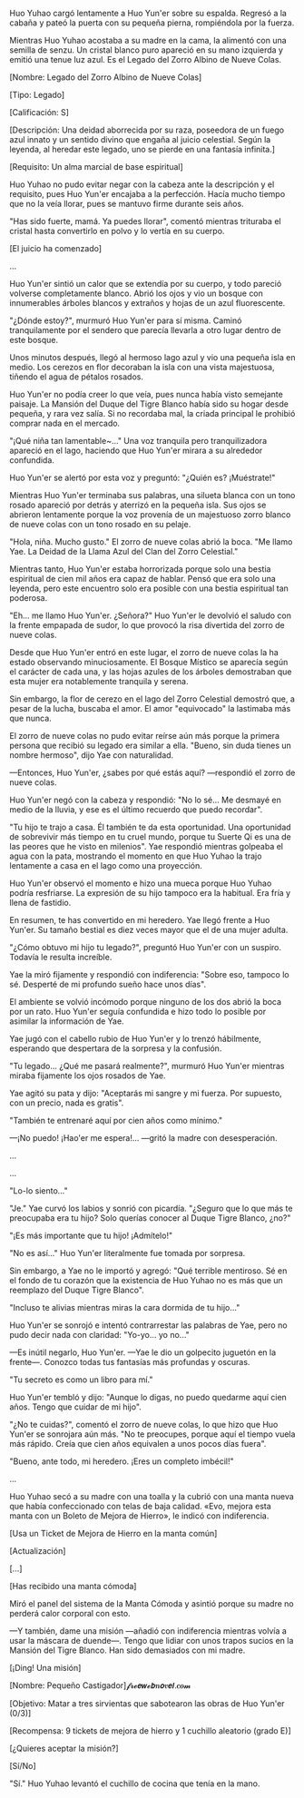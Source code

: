 
Huo Yuhao cargó lentamente a Huo Yun'er sobre su espalda. Regresó a la cabaña y pateó la puerta con su pequeña pierna, rompiéndola por la fuerza.

Mientras Huo Yuhao acostaba a su madre en la cama, la alimentó con una semilla de senzu. Un cristal blanco puro apareció en su mano izquierda y emitió una tenue luz azul. Es el Legado del Zorro Albino de Nueve Colas.

[Nombre: Legado del Zorro Albino de Nueve Colas]

[Tipo: Legado]

[Calificación: S]

[Descripción: Una deidad aborrecida por su raza, poseedora de un fuego azul innato y un sentido divino que engaña al juicio celestial. Según la leyenda, al heredar este legado, uno se pierde en una fantasía infinita.]

[Requisito: Un alma marcial de base espiritual]

Huo Yuhao no pudo evitar negar con la cabeza ante la descripción y el requisito, pues Huo Yun'er encajaba a la perfección. Hacía mucho tiempo que no la veía llorar, pues se mantuvo firme durante seis años.

"Has sido fuerte, mamá. Ya puedes llorar", comentó mientras trituraba el cristal hasta convertirlo en polvo y lo vertía en su cuerpo.

[El juicio ha comenzado]

...

Huo Yun'er sintió un calor que se extendía por su cuerpo, y todo pareció volverse completamente blanco. Abrió los ojos y vio un bosque con innumerables árboles blancos y extraños y hojas de un azul fluorescente.

"¿Dónde estoy?", murmuró Huo Yun'er para sí misma. Caminó tranquilamente por el sendero que parecía llevarla a otro lugar dentro de este bosque.

Unos minutos después, llegó al hermoso lago azul y vio una pequeña isla en medio. Los cerezos en flor decoraban la isla con una vista majestuosa, tiñendo el agua de pétalos rosados.

Huo Yun'er no podía creer lo que veía, pues nunca había visto semejante paisaje. La Mansión del Duque del Tigre Blanco había sido su hogar desde pequeña, y rara vez salía. Si no recordaba mal, la criada principal le prohibió comprar nada en el mercado.

"¡Qué niña tan lamentable~..." Una voz tranquila pero tranquilizadora apareció en el lago, haciendo que Huo Yun'er mirara a su alrededor confundida.

Huo Yun'er se alertó por esta voz y preguntó: "¿Quién es? ¡Muéstrate!"

Mientras Huo Yun'er terminaba sus palabras, una silueta blanca con un tono rosado apareció por detrás y aterrizó en la pequeña isla. Sus ojos se abrieron lentamente porque la voz provenía de un majestuoso zorro blanco de nueve colas con un tono rosado en su pelaje.

"Hola, niña. Mucho gusto." El zorro de nueve colas abrió la boca. "Me llamo Yae. La Deidad de la Llama Azul del Clan del Zorro Celestial."

Mientras tanto, Huo Yun'er estaba horrorizada porque solo una bestia espiritual de cien mil años era capaz de hablar. Pensó que era solo una leyenda, pero este encuentro solo era posible con una bestia espiritual tan poderosa.

"Eh... me llamo Huo Yun'er. ¿Señora?" Huo Yun'er le devolvió el saludo con la frente empapada de sudor, lo que provocó la risa divertida del zorro de nueve colas.

Desde que Huo Yun'er entró en este lugar, el zorro de nueve colas la ha estado observando minuciosamente. El Bosque Místico se aparecía según el carácter de cada una, y las hojas azules de los árboles demostraban que esta mujer era notablemente tranquila y serena.

Sin embargo, la flor de cerezo en el lago del Zorro Celestial demostró que, a pesar de la lucha, buscaba el amor. El amor "equivocado" la lastimaba más que nunca.

El zorro de nueve colas no pudo evitar reírse aún más porque la primera persona que recibió su legado era similar a ella. "Bueno, sin duda tienes un nombre hermoso", dijo Yae con naturalidad.

—Entonces, Huo Yun'er, ¿sabes por qué estás aquí? —respondió el zorro de nueve colas.

Huo Yun'er negó con la cabeza y respondió: "No lo sé... Me desmayé en medio de la lluvia, y ese es el último recuerdo que puedo recordar".

"Tu hijo te trajo a casa. Él también te da esta oportunidad. Una oportunidad de sobrevivir más tiempo en tu cruel mundo, porque tu Suerte Qi es una de las peores que he visto en milenios". Yae respondió mientras golpeaba el agua con la pata, mostrando el momento en que Huo Yuhao la trajo lentamente a casa en el lago como una proyección.

Huo Yun'er observó el momento e hizo una mueca porque Huo Yuhao podría resfriarse. La expresión de su hijo tampoco era la habitual. Era fría y llena de fastidio.

En resumen, te has convertido en mi heredero. Yae llegó frente a Huo Yun'er. Su tamaño bestial es diez veces mayor que el de una mujer adulta.

"¿Cómo obtuvo mi hijo tu legado?", preguntó Huo Yun'er con un suspiro. Todavía le resulta increíble.

Yae la miró fijamente y respondió con indiferencia: "Sobre eso, tampoco lo sé. Desperté de mi profundo sueño hace unos días".

El ambiente se volvió incómodo porque ninguno de los dos abrió la boca por un rato. Huo Yun'er seguía confundida e hizo todo lo posible por asimilar la información de Yae.

Yae jugó con el cabello rubio de Huo Yun'er y lo trenzó hábilmente, esperando que despertara de la sorpresa y la confusión.

"Tu legado... ¿Qué me pasará realmente?", murmuró Huo Yun'er mientras miraba fijamente los ojos rosados ​​de Yae.

Yae agitó su pata y dijo: "Aceptarás mi sangre y mi fuerza. Por supuesto, con un precio, nada es gratis".

"También te entrenaré aquí por cien años como mínimo."

—¡No puedo! ¡Hao'er me espera!... —gritó la madre con desesperación.

...

...

"Lo-lo siento..."

"Je." Yae curvó los labios y sonrió con picardía. "¿Seguro que lo que más te preocupaba era tu hijo? Solo querías conocer al Duque Tigre Blanco, ¿no?"

"¡Es más importante que tu hijo! ¡Admítelo!"

"No es así..." Huo Yun'er literalmente fue tomada por sorpresa.

Sin embargo, a Yae no le importó y agregó: "Qué terrible mentiroso. Sé en el fondo de tu corazón que la existencia de Huo Yuhao no es más que un reemplazo del Duque Tigre Blanco".

"Incluso te alivias mientras miras la cara dormida de tu hijo..."

Huo Yun'er se sonrojó e intentó contrarrestar las palabras de Yae, pero no pudo decir nada con claridad: "Yo-yo... yo no..."

—Es inútil negarlo, Huo Yun'er. —Yae le dio un golpecito juguetón en la frente—. Conozco todas tus fantasías más profundas y oscuras.

"Tu secreto es como un libro para mí."

Huo Yun'er tembló y dijo: "Aunque lo digas, no puedo quedarme aquí cien años. Tengo que cuidar de mi hijo".

"¿No te cuidas?", comentó el zorro de nueve colas, lo que hizo que Huo Yun'er se sonrojara aún más. "No te preocupes, porque aquí el tiempo vuela más rápido. Creía que cien años equivalen a unos pocos días fuera".

"Bueno, ante todo, mi heredero. ¡Eres un completo imbécil!"

...

Huo Yuhao secó a su madre con una toalla y la cubrió con una manta nueva que había confeccionado con telas de baja calidad. «Evo, mejora esta manta con un Boleto de Mejora de Hierro», le indicó con indiferencia.

[Usa un Ticket de Mejora de Hierro en la manta común]

[Actualización]

[...]

[Has recibido una manta cómoda]

Miró el panel del sistema de la Manta Cómoda y asintió porque su madre no perderá calor corporal con esto.

—Y también, dame una misión —añadió con indiferencia mientras volvía a usar la máscara de duende—. Tengo que lidiar con unos trapos sucios en la Mansión del Tigre Blanco. Han sido demasiados con mi madre.

[¡Ding! Una misión]

[Nombre: Pequeño Castigador]𝓯𝓻𝓮𝙚𝙬𝓮𝙗𝒏𝙤𝒗𝙚𝙡.𝒄𝒐𝓶

[Objetivo: Matar a tres sirvientas que sabotearon las obras de Huo Yun'er (0/3)]

[Recompensa: 9 tickets de mejora de hierro y 1 cuchillo aleatorio (grado E)]

[¿Quieres aceptar la misión?]

[Sí/No]

"Sí." Huo Yuhao levantó el cuchillo de cocina que tenía en la mano.